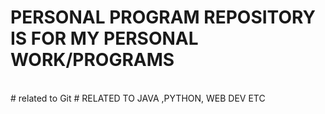 # PERSONAL PROGRAM REPOSITORY IS FOR MY PERSONAL WORK/PROGRAMS
<br>
# related to Git
# RELATED TO JAVA ,PYTHON, WEB DEV ETC

